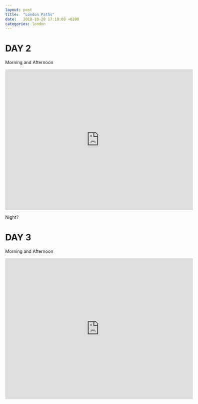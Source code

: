 ```yaml
---
layout: post
title:  "London Paths"
date:   2018-10-28 17:10:08 +0200
categories: london
---
```

# DAY 2
Morning and Afternoon

<iframe src="https://www.google.com/maps/embed?pb=!1m46!1m12!1m3!1d9509.556984087538!2d-0.1396749231610866!3d51.50015211778695!2m3!1f0!2f0!3f0!3m2!1i1024!2i768!4f13.1!4m31!3e2!4m5!1s0x48760520cd5b5eb5%3A0xa26abf514d902a7!2sBuckingham+Palace%2C+London%2C+Regno+Unito!3m2!1d51.501363999999995!2d-0.14189!4m5!1s0x487604c359914745%3A0x700da0b0ccd9ee00!2sWestminster+Abbey%2C+Westminster%2C+London+SW1P+3PA%2C+Regno+Unito!3m2!1d51.4994174!2d-0.1275705!4m5!1s0x487604c40c8d9b99%3A0x7797a8ef74e1f7c!2sPalace+of+Westminster%2C+Londra%2C+Regno+Unito!3m2!1d51.4994794!2d-0.1248092!4m5!1s0x487604c38c8cd1d9%3A0xb78f2474b9a45aa9!2sBig+Ben%2C+Londra%2C+Regno+Unito!3m2!1d51.500729199999995!2d-0.1246254!4m5!1s0x487604b900d26973%3A0x4291f3172409ea92!2sLondon+Eye%2C+Londra%2C+Regno+Unito!3m2!1d51.503324!2d-0.119543!5e0!3m2!1sit!2sit!4v1540742960285" width="600" height="450" frameborder="0" style="border:0" allowfullscreen></iframe>

Night?

# DAY 3
Morning and Afternoon
<iframe src="https://www.google.com/maps/embed?pb=!1m70!1m12!1m3!1d8368.09975201241!2d-0.09315818578185368!3d51.50811317979874!2m3!1f0!2f0!3f0!3m2!1i1024!2i768!4f13.1!4m55!3e2!4m5!1s0x487604aca207bc87%3A0x3a1d3501a9af5fde!2sCattedrale+di+San+Paolo!3m2!1d51.5138453!2d-0.0983506!4m5!1s0x487604abcc128291%3A0xbd5ceafc2f514e1c!2sMillennium+Bridge!3m2!1d51.509529099999995!2d-0.09854249999999999!4m5!1s0x487604a90955e693%3A0xf128a3e1605b3128!2sThe+Globe+Theatre!3m2!1d51.5080647!2d-0.0971925!4m5!1s0x48760357743aaaab%3A0x5490f3a8e7be03d8!2sBorough+Market!3m2!1d51.505489499999996!2d-0.09106199999999999!4m5!1s0x4876035a0a9271d3%3A0xbdf26ba73efb7b!2sThe+Shard!3m2!1d51.5045!2d-0.0865!4m5!1s0x4876034f7b70badf%3A0x1e4662e680eb2e9c!2sCity+Hall%2C+Londra%2C+Regno+Unito!3m2!1d51.504789699999996!2d-0.07870859999999999!4m5!1s0x487603438b65db49%3A0x9e78421a085a6f2d!2sTower+Bridge!3m2!1d51.5054564!2d-0.07535649999999999!4m5!1s0x48760349331f38dd%3A0xa8bf49dde1d56467!2sTower+of+London%2C+Londra%2C+Regno+Unito!3m2!1d51.508112399999995!2d-0.0759493!4m5!1s0x487603526c3ca281%3A0xd5156ccc2c6a9284!2sSky+Garden%2C+Fenchurch+Street%2C+Londra%2C+Regno+Unito!3m2!1d51.5111997!2d-0.08354099999999999!5e0!3m2!1sit!2sit!4v1540744578660" width="600" height="450" frameborder="0" style="border:0" allowfullscreen></iframe>